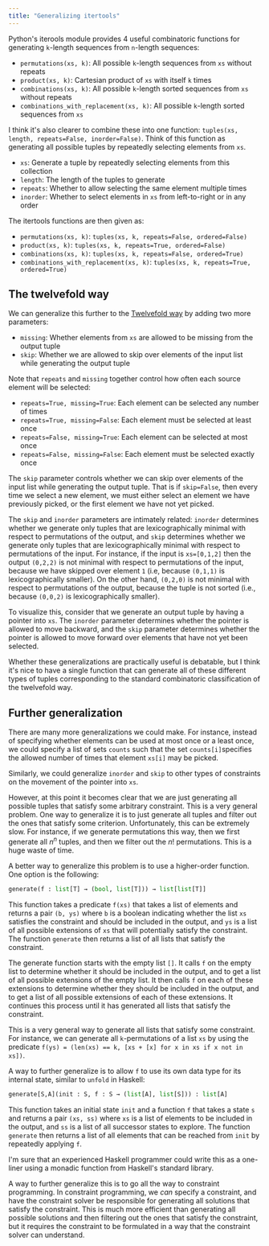 ```yaml
---
title: "Generalizing itertools"
---
```


Python's iterools module provides 4 useful combinatoric functions for generating `k`-length sequences from `n`-length sequences:

- `permutations(xs, k)`: All possible `k`-length sequences from `xs` without repeats
- `product(xs, k)`: Cartesian product of `xs` with itself `k` times
- `combinations(xs, k)`: All possible `k`-length sorted sequences from `xs` without repeats
- `combinations_with_replacement(xs, k)`: All possible `k`-length sorted sequences from `xs`

I think it's also clearer to combine these into one function: `tuples(xs, length, repeats=False, inorder=False)`.
Think of this function as generating all possible tuples by repeatedly selecting elements from `xs`.

- `xs`: Generate a tuple by repeatedly selecting elements from this collection
- `length`: The length of the tuples to generate
- `repeats`: Whether to allow selecting the same element multiple times
- `inorder`: Whether to select elements in `xs` from left-to-right or in any order

The itertools functions are then given as:

- `permutations(xs, k)`: `tuples(xs, k, repeats=False, ordered=False)`
- `product(xs, k)`: `tuples(xs, k, repeats=True, ordered=False)`
- `combinations(xs, k)`: `tuples(xs, k, repeats=False, ordered=True)`
- `combinations_with_replacement(xs, k)`: `tuples(xs, k, repeats=True, ordered=True)`

## The twelvefold way

We can generalize this further to the [Twelvefold way](https://en.wikipedia.org/wiki/Twelvefold_way) by adding two more parameters:

- `missing`: Whether elements from `xs` are allowed to be missing from the output tuple
- `skip`: Whether we are allowed to skip over elements of the input list while generating the output tuple

Note that `repeats` and `missing` together control how often each source element will be selected:

- `repeats=True, missing=True`: Each element can be selected any number of times
- `repeats=True, missing=False`: Each element must be selected at least once
- `repeats=False, missing=True`: Each element can be selected at most once
- `repeats=False, missing=False`: Each element must be selected exactly once

The `skip` parameter controls whether we can skip over elements of the input list while generating the output tuple.
That is if `skip=False`, then every time we select a new element, we must either select an element we have previously picked, or the first element we have not yet picked.

The `skip` and `inorder` parameters are intimately related: `inorder` determines whether we generate only tuples that are lexicographically minimal with respect to permutations of the output, and `skip` determines whether we generate only tuples that are lexicographically minimal with respect to permutations of the input. For instance, if the input is `xs=[0,1,2]` then the output `(0,2,2)` is not minimal with respect to permutations of the input, because we have skipped over element `1` (i.e, because `(0,1,1)` is lexicographically smaller). On the other hand, `(0,2,0)` is not minimal with respect to permutations of the output, because the tuple is not sorted (i.e., because `(0,0,2)` is lexicographically smaller).

To visualize this, consider that we generate an output tuple by having a pointer into `xs`. The `inorder` parameter determines whether the pointer is allowed to move backward, and the `skip` parameter determines whether the pointer is allowed to move forward over elements that have not yet been selected.

Whether these generalizations are practically useful is debatable, but I think it's nice to have a single function that can generate all of these different types of tuples corresponding to the standard combinatoric classification of the twelvefold way.

## Further generalization

There are many more generalizations we could make. For instance, instead of specifying whether elements can be used at most once or a least once, we could specify a list of sets `counts` such that the set `counts[i]`specifies the allowed number of times that element `xs[i]` may be picked.

Similarly, we could generalize `inorder` and `skip` to other types of constraints on the movement of the pointer into `xs`.

However, at this point it becomes clear that we are just generating all possible tuples that satisfy some arbitrary constraint. This is a very general problem. One way to generalize it is to just generate all tuples and filter out the ones that satisfy some criterion. Unfortunately, this can be extremely slow. For instance, if we generate permutations this way, then we first generate all $n^n$ tuples, and then we filter out the $n!$ permutations. This is a huge waste of time.

A better way to generalize this problem is to use a higher-order function. One option is the following:

```python
generate(f : list[T] → (bool, list[T])) → list[list[T]]
```

This function takes a predicate `f(xs)` that takes a list of elements and returns a pair `(b, ys)` where `b` is a boolean indicating whether the list `xs` satisfies the constraint and should be included in the output, and `ys` is a list of all possible extensions of `xs` that will potentially satisfy the constraint. The function `generate` then returns a list of all lists that satisfy the constraint.

The generate function starts with the empty list `[]`. It calls `f` on the empty list to determine whether it should be included in the output, and to get a list of all possible extensions of the empty list. It then calls `f` on each of these extensions to determine whether they should be included in the output, and to get a list of all possible extensions of each of these extensions. It continues this process until it has generated all lists that satisfy the constraint.

This is a very general way to generate all lists that satisfy some constraint. For instance, we can generate all `k`-permutations of a list `xs` by using the predicate `f(ys) = (len(xs) == k, [xs + [x] for x in xs if x not in xs])`.

A way to further generalize is to allow `f` to use its own data type for its internal state, similar to `unfold` in Haskell:

```python
generate[S,A](init : S, f : S → (list[A], list[S])) : list[A]
```

This function takes an initial state `init` and a function `f` that takes a state `s` and returns a pair `(xs, ss)` where `xs` is a list of elements to be included in the output, and `ss` is a list of all successor states to explore. The function `generate` then returns a list of all elements that can be reached from `init` by repeatedly applying `f`.

I'm sure that an experienced Haskell programmer could write this as a one-liner using a monadic function from Haskell's standard library.

A way to further generalize this is to go all the way to constraint programming. In constraint programming, we _can_ specify a constraint, and have the constraint solver be responsible for generating all solutions that satisfy the constraint. This is much more efficient than generating all possible solutions and then filtering out the ones that satisfy the constraint, but it requires the constraint to be formulated in a way that the constraint solver can understand.
